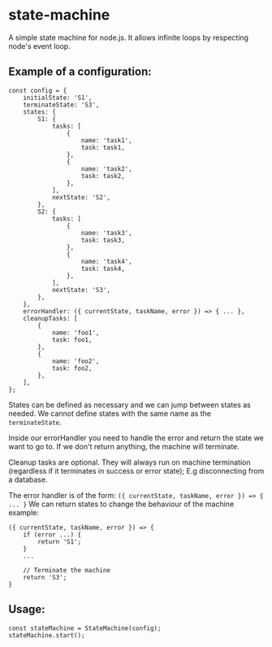 # state-machine

A simple state machine for node.js. It allows infinite loops by respecting node's event loop.

## Example of a configuration:

```
const config = {
    initialState: 'S1',
    terminateState: 'S3',
    states: {
        S1: {
            tasks: [
                {
                    name: 'task1',
                    task: task1,
                },
                {
                    name: 'task2',
                    task: task2,
                }, 
            ],
            nextState: 'S2',
        },
        S2: {
            tasks: [
                {
                    name: 'task3',
                    task: task3,
                },
                {
                    name: 'task4',
                    task: task4,
                },
            ],
            nextState: 'S3',
        },
    },
    errorHandler: ({ currentState, taskName, error }) => { ... },
    cleanupTasks: [
        {
            name: 'foo1',
            task: foo1,
        },
        {
            name: 'foo2',
            task: foo2,
        },
    ],
};
```

States can be defined as necessary and we can jump between states as needed. We cannot define states with the same name as the `terminateState`.

Inside our errorHandler you need to handle the error and return the state we want to go to. If we don't return anything, the machine will terminate.

Cleanup tasks are optional. They will always run on machine termination (regardless if it terminates in success or error state); E.g disconnecting from a database.

The error handler is of the form:
`({ currentState, taskName, error }) => { ... }`
We can return states to change the behaviour of the machine example:
```
({ currentState, taskName, error }) => { 
    if (error ...) {
        return 'S1';
    }
    ...

    // Terminate the machine
    return 'S3';
}
```

## Usage:

```
const stateMachine = StateMachine(config);
stateMachine.start();
```